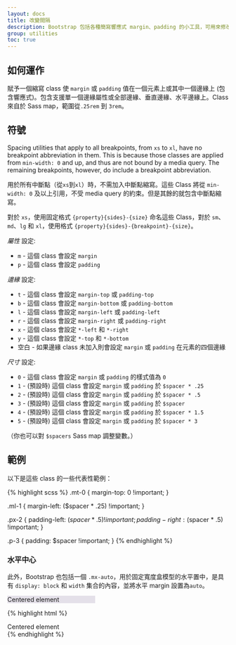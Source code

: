 ```yaml
---
layout: docs
title: 改變間隔
description: Bootstrap 包括各種簡寫響應式 margin、padding 的小工具，可用來修改一個元素的外觀。
group: utilities
toc: true
---
```


## 如何運作

賦予一個縮寫 class 使 `margin` 或 `padding` 值在一個元素上或其中一個邊緣上 (包含響應式)。包含支援單一個邊緣屬性或全部邊緣、垂直邊緣、水平邊緣上。Class 來自於 Sass map，範圍從`.25rem` 到 `3rem`。

## 符號

Spacing utilities that apply to all breakpoints, from `xs` to `xl`, have no breakpoint abbreviation in them. This is because those classes are applied from `min-width: 0` and up, and thus are not bound by a media query. The remaining breakpoints, however, do include a breakpoint abbreviation.

用於所有中斷點（從`xs`到`xl`）時，不需加入中斷點縮寫。這些 Class 將從 `min-width: 0` 及以上引用，不受 media query 的約束。但是其餘的就包含中斷點縮寫。

對於 `xs`，使用固定格式 `{property}{sides}-{size}` 命名這些 Class，對於 `sm`、 `md`、`lg` 和 `xl`，使用格式 `{property}{sides}-{breakpoint}-{size}`。


*屬性* 設定:

* `m` - 這個 class 會設定 `margin`
* `p` - 這個 class 會設定 `padding`

*邊緣* 設定:

* `t` - 這個 class 會設定 `margin-top` 或 `padding-top`
* `b` - 這個 class 會設定 `margin-bottom` 或 `padding-bottom`
* `l` - 這個 class 會設定 `margin-left` 或 `padding-left`
* `r` - 這個 class 會設定 `margin-right` 或 `padding-right`
* `x` - 這個 class 會設定 `*-left` 和 `*-right`
* `y` - 這個 class 會設定 `*-top` 和 `*-bottom`
* 空白 - 如果邊緣 class 未加入則會設定 `margin` 或 `padding` 在元素的四個邊緣

*尺寸* 設定:

* `0` - 這個 class 會設定 `margin` 或 `padding` 的樣式值為 `0`
* `1` - (預設時) 這個 class 會設定 `margin` 或 `padding` 於 `$spacer * .25`
* `2` - (預設時) 這個 class 會設定 `margin` 或 `padding` 於 `$spacer * .5`
* `3` - (預設時) 這個 class 會設定 `margin` 或 `padding` 於 `$spacer`
* `4` - (預設時) 這個 class 會設定 `margin` 或 `padding` 於 `$spacer * 1.5`
* `5` - (預設時) 這個 class 會設定 `margin` 或 `padding` 於 `$spacer * 3`

（你也可以對 `$spacers` Sass map 調整變數。）


## 範例

以下是這些 class 的一些代表性範例：

{% highlight scss %}
.mt-0 {
  margin-top: 0 !important;
}

.ml-1 {
  margin-left: ($spacer * .25) !important;
}

.px-2 {
  padding-left: ($spacer * .5) !important;
  padding-right: ($spacer * .5) !important;
}

.p-3 {
  padding: $spacer !important;
}
{% endhighlight %}

### 水平中心

此外，Bootstrap 也包括一個 `.mx-auto`，用於固定寬度盒模型的水平置中，是具有 `display: block` 和 `width` 集合的內容，並將水平 margin 設置為`auto`。

<div class="bd-example">
  <div class="mx-auto" style="width: 200px; background-color: rgba(86,61,124,.15);">
    Centered element
  </div>
</div>

{% highlight html %}
<div class="mx-auto" style="width: 200px;">
  Centered element
</div>
{% endhighlight %}
